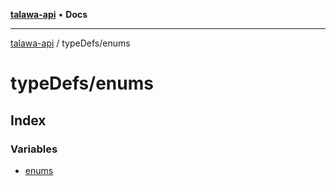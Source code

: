 [**talawa-api**](../../README.md) • **Docs**

***

[talawa-api](../../modules.md) / typeDefs/enums

# typeDefs/enums

## Index

### Variables

- [enums](variables/enums.md)
